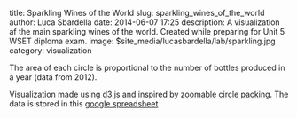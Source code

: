 title: Sparkling Wines of the World
slug: sparkling_wines_of_the_world
author: Luca Sbardella
date: 2014-06-07 17:25
description: A visualization af the main sparkling wines of the world. Created while preparing for Unit 5 WSET diploma exam.
image: $site_media/lucasbardella/lab/sparkling.jpg
category: visualization

<div class="container-fluid">
    <div class="row">
        <div id='sparkling' class="col-sm-12"></div>
    </div>
    <div class="row">
        <div class="col-sm-12">
        The area of each circle is proportional to the number of bottles produced in a year (data from 2012).
        <p>Visualization made using <a href="http://d3js.org/" target="_blank">d3.js</a> and inspired by <a href="http://bl.ocks.org/mbostock/7607535">zoomable circle packing</a>.
        The data is stored in this <a href="https://docs.google.com/a/quantmind.com/spreadsheets/d/1hkbKPv2zCqeXDzQwXOPyi77I0y5whGTyo4M-nwR6t_w/pubhtml" target="_blank">google spreadsheet</a></p>
        </div>
    </div>
</div>


<script type='text/javascript'>
lux.require(['lucasbardella/lab/wine'], function (wine) {
    wine('#sparkling',
         {key: '1hkbKPv2zCqeXDzQwXOPyi77I0y5whGTyo4M-nwR6t_w'});
    //https://docs.google.com/spreadsheets/d/1hkbKPv2zCqeXDzQwXOPyi77I0y5whGTyo4M-nwR6t_w/pubhtml
    //1yDHM8TB051KPGvwsh33dFsBS9p66z6CeRG2_MTvjlok
});
</script>
